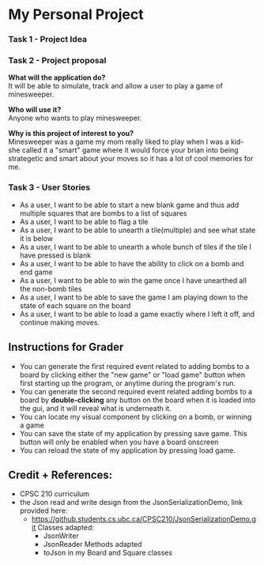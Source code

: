 # My Personal Project

### **Task 1** - Project Idea

### **Task 2** - Project proposal
**What will the application do?** <br>
It will be able to simulate, track and allow a user to play a game of minesweeper. 

**Who will use it?** <br>
Anyone who wants to play minesweeper.
 
**Why is this project of interest to you?** <br>
Minesweeper was a game my mom really liked to play when I was a kid- she called it a "smart" game where it would force 
your brian into being strategetic and smart about your moves so it has a lot of cool memories for me.


### **Task 3** - User Stories

- As a user, I want to be able to start a new blank game and thus add multiple squares that are bombs to a 
  list of squares
- As a user, I want to be able to flag a tile
- As a user, I want to be able to unearth a tile(multiple) and see what state it is below
- As a user, I want to be able to unearth a whole bunch of tiles if the tile I have pressed is blank
- As a user, I want to be able to have the ability to click on a bomb and end game
- As a user, I want to be able to win the game once I have unearthed all the non-bomb tiles
- As a user, I want to be able to save the game I am playing down to the state of each square on the board 
- As a user, I want to be able to load a game exactly where I left it off, and continue making moves.


## Instructions for Grader

- You can generate the first required event related to adding bombs to a board by clicking either the "new game"
or "load game" button when first starting up the program, or anytime during the program's run.
- You can generate the second required event related adding bombs to a board by **double-clicking** any button on the board when 
it is loaded into the gui, and it will reveal what is underneath it.
- You can locate my visual component by clicking on a bomb, or winning a game
- You can save the state of my application by pressing save game. This button will only be enabled when you have a
board onscreen
- You can reload the state of my application by pressing load game.

## Credit + References:
- CPSC 210 curriculum
- the Json read and write design from the JsonSerializationDemo, link provided here: 
  - https://github.students.cs.ubc.ca/CPSC210/JsonSerializationDemo.git
   Classes adapted: 
    - JsonWriter
    - JsonReader
   Methods adapted
    - toJson in my Board and Square classes